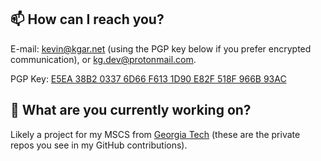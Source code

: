 ## 📫 How can I reach you?

E-mail: kevin@kgar.net (using the PGP key below if you prefer encrypted communication), or kg.dev@protonmail.com.

PGP Key: [E5EA 38B2 0337 6D66 F613 1D90 E82F 518F 966B 93AC](http://keys.gnupg.net/pks/lookup?search=0xE82F518F966B93AC&fingerprint=on&exact=on&op=get&options=mr)

## 🔭 What are you currently working on?

Likely a project for my MSCS from [Georgia Tech](https://omscs.gatech.edu) (these are the private repos you see in my GitHub contributions).
<!--
**KevDev13/KevDev13** is a ✨ _special_ ✨ repository because its `README.md` (this file) appears on your GitHub profile.

Here are some ideas to get you started:

- 👯 I’m looking to collaborate on ...
- 🤔 I’m looking for help with ...
- 💬 Ask me about ...
- 😄 Pronouns: ...
- ⚡ Fun fact: ...
- 🌱 I’m currently learning: ...
-->
